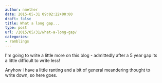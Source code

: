 ```yaml
---
author: nmether
date: 2015-05-31 09:02:22+00:00
draft: false
title: What a long gap...
type: post
url: /2015/05/31/what-a-long-gap/
categories:
- ramblings
---
```


I'm going to write a little more on this blog - admittedly after a 5 year gap its a little difficult to write less!

Anyhow I have a little ranting and a bit of general meandering thought to write down, so here goes.
